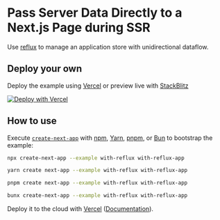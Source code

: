 # Pass Server Data Directly to a Next.js Page during SSR

Use [reflux](https://github.com/reflux/refluxjs) to manage an application store with unidirectional dataflow.

## Deploy your own

Deploy the example using [Vercel](https://vercel.com?utm_source=github&utm_medium=readme&utm_campaign=next-example) or preview live with [StackBlitz](https://stackblitz.com/github/vercel/next.js/tree/canary/examples/with-reflux)

[![Deploy with Vercel](https://vercel.com/button)](https://vercel.com/new/clone?repository-url=https://github.com/vercel/next.js/tree/canary/examples/with-reflux&project-name=with-reflux&repository-name=with-reflux)

## How to use

Execute [`create-next-app`](https://github.com/vercel/next.js/tree/canary/packages/create-next-app) with [npm](https://docs.npmjs.com/cli/init), [Yarn](https://yarnpkg.com/lang/en/docs/cli/create/), [pnpm](https://pnpm.io), or [Bun](https://bun.sh/docs/cli/bunx) to bootstrap the example:

```bash
npx create-next-app --example with-reflux with-reflux-app
```

```bash
yarn create next-app --example with-reflux with-reflux-app
```

```bash
pnpm create next-app --example with-reflux with-reflux-app
```

```bash
bunx create-next-app --example with-reflux with-reflux-app
```

Deploy it to the cloud with [Vercel](https://vercel.com/new?utm_source=github&utm_medium=readme&utm_campaign=next-example) ([Documentation](https://nextjs.org/docs/deployment)).
